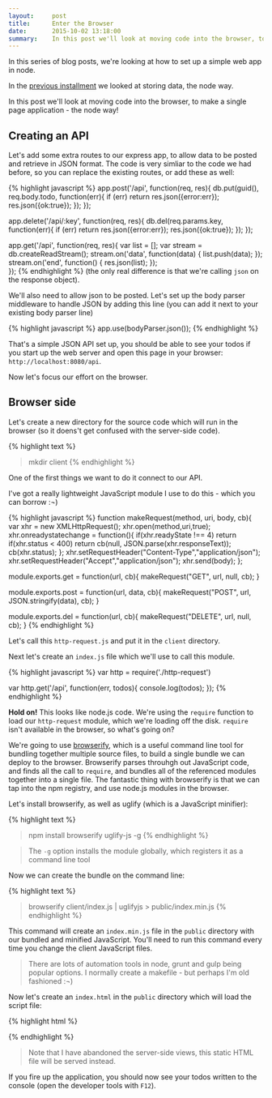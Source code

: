 ```yaml
---
layout:     post
title:      Enter the Browser
date:       2015-10-02 13:18:00
summary:    In this post we'll look at moving code into the browser, to make a single page application - the node way!
---
```


In this series of blog posts, we're looking at how to set up a simple web app in node.

In the [previous installment](http://richorama.github.io/2015/09/25/storing-data/) we looked at storing data, the node way.

In this post we'll look at moving code into the browser, to make a single page application - the node way!

## Creating an API

Let's add some extra routes to our express app, to allow data to be posted and retrieve in JSON format. The code is very simliar to the code we had before, so you can replace the existing routes, or add these as well:

{% highlight javascript %}
app.post('/api', function(req, res){
  db.put(guid(), req.body.todo, function(err){
    if (err) return res.json({error:err});
    res.json({ok:true});
  });
});

app.delete('/api/:key', function(req, res){
  db.del(req.params.key, function(err){
    if (err) return res.json({error:err});
    res.json({ok:true});
  });
});

app.get('/api', function(req, res){
  var list = [];
  var stream = db.createReadStream();
  stream.on('data', function(data) {
    list.push(data);
  });
  stream.on('end', function() {
    res.json(list);
  });  
});
{% endhighlight %}
(the only real difference is that we're calling `json` on the response object).

We'll also need to allow json to be posted. Let's set up the body parser middleware to handle JSON by adding this line (you can add it next to your existing  body parser line)

{% highlight javascript %}
app.use(bodyParser.json());
{% endhighlight %}

That's a simple JSON API set up, you should be able to see your todos if you start up the web server and open this page in your browser: `http://localhost:8080/api`.

Now let's focus our effort on the browser.

## Browser side

Let's create a new directory for the source code which will run in the browser (so it doens't get confused with the server-side code). 

{% highlight text %}
> mkdir client
{% endhighlight %}

One of the first things we want to do it connect to our API.

I've got a really lightweight JavaScript module I use to do this - which you can borrow :¬)

{% highlight javascript %}
function makeRequest(method, uri, body, cb){
    var xhr = new XMLHttpRequest();
    xhr.open(method,uri,true);
    xhr.onreadystatechange = function(){
        if(xhr.readyState !== 4) return
        if(xhr.status < 400) return cb(null, JSON.parse(xhr.responseText));
      cb(xhr.status); 
    };
    xhr.setRequestHeader("Content-Type","application/json");
    xhr.setRequestHeader("Accept","application/json");
    xhr.send(body);
};

module.exports.get = function(url, cb){
  makeRequest("GET", url, null, cb);
}

module.exports.post = function(url, data, cb){
    makeRequest("POST", url, JSON.stringify(data), cb);
}

module.exports.del = function(url, cb){
    makeRequest("DELETE", url, null, cb);
}
{% endhighlight %}

Let's call this `http-request.js` and put it in the `client` directory.

Next let's create an `index.js` file which we'll use to call this module.

{% highlight javascript %}
var http = require('./http-request')

var http.get('/api', function(err, todos){
  console.log(todos);
});
{% endhighlight %}

__Hold on!__ This looks like node.js code. We're using the `require` function to load our `http-request` module, which we're loading off the disk. `require` isn't available in the browser, so what's going on?

We're going to use [browserify](http://browserify.org/), which is a useful command line tool for bundling together multiple source files, to build a single bundle we can deploy to the browser. Browserify parses throuhgh out JavaScript code, and finds all the call to `require`, and bundles all of the referenced modules together into a single file. The fantastic thing with browserify is that we can tap into the npm registry, and use node.js modules in the browser.

Let's install browserify, as well as uglify (which is a JavaScript minifier):

{% highlight text %}
> npm install browserify uglify-js -g
{% endhighlight %}

> The `-g` option installs the module globally, which registers it as a command line tool

Now we can create the bundle on the command line:

{% highlight text %}
> browserify client/index.js | uglifyjs > public/index.min.js
{% endhighlight %}

This command will create an `index.min.js` file in the `public` directory with our bundled and minified JavaScript. You'll need to run this command every time you change the client JavaScript files.

> There are lots of automation tools in node, grunt and gulp being popular options. I normally create a makefile - but perhaps I'm old fashioned :¬)

Now let's create an `index.html` in the `public` directory which will load the script file:

{% highlight html %}
<!DOCTYPE html>
<html lang="en">
  <head>
    <meta charset="utf-8">
    <meta name="viewport" content="width=device-width, initial-scale=1.0">
    <link rel="stylesheet" href="//maxcdn.bootstrapcdn.com/bootstrap/3.3.5/css/bootstrap.min.css"></style>
  </head>
  <body>
    <div class="container" id="content"></div>
    <script src="index.min.js"></script>
  </body>
</html>
{% endhighlight %}

> Note that I have abandoned the server-side views, this static HTML file will be served instead.

If you fire up the application, you should now see your todos written to the console (open the developer tools with `F12`).

